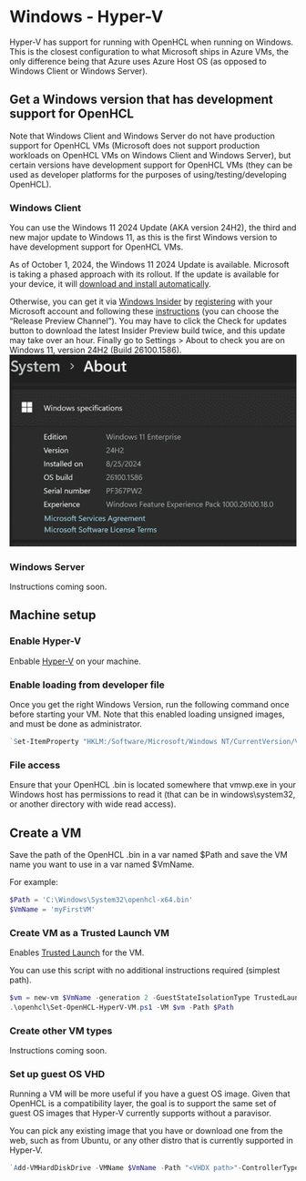 # Windows - Hyper-V
Hyper-V has support for running with OpenHCL when running on Windows. 
This is the closest configuration to what Microsoft ships in Azure VMs, the only difference being that Azure uses Azure Host OS (as opposed to Windows Client or Windows Server).

## Get a Windows version that has development support for OpenHCL

Note that Windows Client and Windows Server do not have production support for OpenHCL VMs (Microsoft does not support production workloads on OpenHCL VMs on Windows Client and Windows Server), but certain versions have development support for OpenHCL VMs (they can be used as developer platforms for the purposes of using/testing/developing OpenHCL).

### Windows Client

You can use the Windows 11 2024 Update (AKA version 24H2), the third and new major update to Windows 11, as this is the first Windows version to have development support for OpenHCL VMs.

As of October 1, 2024, the Windows 11 2024 Update is available. Microsoft is taking a phased approach with its rollout. If the update is available for your device, it will [download and install automatically](https://learn.microsoft.com/en-us/windows/release-health/status-windows-11-24h2). 

Otherwise, you can get it via [Windows Insider](https://www.microsoft.com/en-us/windowsinsider) by [registering](https://www.microsoft.com/en-us/windowsinsider/register) with your Microsoft account and following these [instructions](https://www.microsoft.com/en-us/windowsinsider/for-business-getting-started#flight) (you can choose the “Release Preview Channel”). You may have to click the Check for updates button to download the latest Insider Preview build twice, and this update may take over an hour. Finally go to Settings > About to check you are on Windows 11, version 24H2 (Build 26100.1586). 
![alt text](./_images/exampleWindows.png)

### Windows Server
Instructions coming soon.

## Machine setup

### Enable Hyper-V
Enbable [Hyper-V](https://learn.microsoft.com/en-us/virtualization/hyper-v-on-windows/quick-start/enable-hyper-v) on your machine. 

### Enable loading from developer file
Once you get the right Windows Version, run the following command once before starting your VM.  Note that this enabled loading unsigned images, and must be done as administrator.

```powershell
`Set-ItemProperty "HKLM:/Software/Microsoft/Windows NT/CurrentVersion/Virtualization" -Name "AllowFirmwareLoadFromFile" -Value 1 -Type DWORD | Out-Null`
```

### File access
Ensure that your OpenHCL .bin is located somewhere that vmwp.exe in your Windows host has permissions to read it (that can be in windows\system32, or another directory with wide read access). 

## Create a VM

Save the path of the OpenHCL .bin in a var named $Path and save the VM name you want to use in a var named $VmName.

For example:

```powershell
$Path = 'C:\Windows\System32\openhcl-x64.bin'
$VmName = 'myFirstVM'
```

### Create VM as a Trusted Launch VM
Enables [Trusted Launch](https://learn.microsoft.com/en-us/azure/virtual-machines/trusted-launch) for the VM.

You can use this script with no additional instructions required (simplest path).
```powershell
$vm = new-vm $VmName -generation 2 -GuestStateIsolationType TrustedLaunch
.\openhcl\Set-OpenHCL-HyperV-VM.ps1 -VM $vm -Path $Path
```

### Create other VM types
Instructions coming soon.

### Set up guest OS VHD
Running a VM will be more useful if you have a guest OS image. Given that OpenHCL is a compatibility layer, the goal is to support the same set of guest OS images that Hyper-V currently supports without a paravisor.

You can pick any existing image that you have or download one from the web, such as from Ubuntu, or any other distro that is currently supported in Hyper-V.

```powershell
`Add-VMHardDiskDrive -VMName $VmName -Path "<VHDX path>"-ControllerType SCSI -ControllerNumber 0 -ControllerLocation 1`
```
